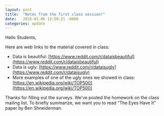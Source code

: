 ```yaml
---
layout: post
title:  "Notes from the first class session!"
date:   2016-01-06 12:50:21 -0800
categories: update
---
```

Hello Students,

Here are web links to the material covered in class:

* Data is beautiful: [https://www.reddit.com/r/dataisbeautiful](https://www.reddit.com/r/dataisbeautiful)
* Data is ugly: [https://www.reddit.com/r/dataisugly](https://www.reddit.com/r/dataisugly)
* More examples of one of the ugly ones we showed in class: [https://en.wikipedia.org/wiki/TOP500](https://en.wikipedia.org/wiki/TOP500)

Thanks for filling out the surveys. We've posted the homework on the class mailing list. To briefly summarize, we want you to read "The Eyes Have It" paper by Ben Shneiderman.